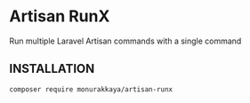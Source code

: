 # Artisan RunX
Run multiple Laravel Artisan commands with a single command


## INSTALLATION
```
composer require monurakkaya/artisan-runx
```
